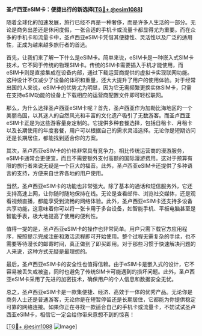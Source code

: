 **圣卢西亚eSIM卡：便捷出行的新选择[[TG💪+ @esim1088](https://t.me/s/esim1088)]**

随着全球化的加速发展，旅行已经不再是一种奢侈，而是许多人生活的一部分。无论是商务出差还是休闲度假，一张合适的手机卡或流量卡都显得尤为重要。而在众多的手机卡和流量卡中，圣卢西亚eSIM卡凭借其便捷性、灵活性以及广泛的适用性，正成为越来越多旅行者的首选。

首先，让我们来了解一下什么是eSIM卡。简单来说，eSIM卡是一种嵌入式SIM卡技术，它不同于传统的物理SIM卡。传统的SIM卡需要插入手机才能使用，而eSIM卡则是直接集成在设备内部，通过下载运营商提供的虚拟卡实现联网功能。这种设计不仅减少了设备的体积和重量，还大大提升了用户的使用体验。对于经常出国的人来说，eSIM卡的优势尤为明显，因为它无需频繁更换实体SIM卡，只需在支持eSIM功能的设备上下载相应的运营商配置文件即可轻松联网。

那么，为什么选择圣卢西亚eSIM卡呢？首先，圣卢西亚作为加勒比海地区的一个美丽岛国，以其迷人的自然风光和丰富的文化遗产吸引了无数游客。而圣卢西亚eSIM卡正是为这些游客量身定制的。它提供多种套餐选择，包括日租卡、月租卡以及长期使用的年度套餐，用户可以根据自己的需求灵活选择。无论你是短期访问还是长期居住，都能找到适合你的方案。

其次，圣卢西亚eSIM卡的价格非常具有竞争力。相比传统运营商的漫游服务，eSIM卡通常会更便宜，而且不需要额外支付高额的国际漫游费用。这对于预算有限的旅行者来说无疑是一个巨大的福音。此外，圣卢西亚eSIM卡还提供了多种语言的支持，方便来自世界各地的用户使用。

当然，圣卢西亚eSIM卡的功能也非常强大。除了基本的通话和短信服务外，它还支持高速上网，让你随时随地保持在线。无论是查看邮件、浏览社交媒体，还是观看视频直播，都能享受到流畅的网络体验。此外，圣卢西亚eSIM卡还支持多设备共享功能，这意味着你可以将一张卡用于多台设备，如智能手机、平板电脑甚至是智能手表，极大地提高了使用的便利性。

值得一提的是，圣卢西亚eSIM卡的操作也非常简单。用户只需下载官方应用程序，按照提示完成注册和激活流程即可开始使用。整个过程无需复杂的手续，也不需要等待漫长的邮寄时间，真正做到了即买即用。对于那些习惯于快速解决问题的人来说，这种方式无疑是最理想的。

最后，圣卢西亚eSIM卡的安全性也值得信赖。由于eSIM卡是嵌入式的设计，它不容易被丢失或被盗，同时也避免了传统SIM卡可能遇到的损坏问题。此外，圣卢西亚eSIM卡采用了先进的加密技术，确保用户的个人信息和数据安全无忧。

总之，圣卢西亚eSIM卡是一款集便捷、经济、高效于一体的优秀产品。无论你是商务人士还是普通游客，无论你是在短暂停留还是长期居住，它都能为你提供稳定可靠的网络连接。如果你正在寻找一款适合自己的手机卡或流量卡，不妨试试圣卢西亚eSIM卡，相信它一定会给你带来意想不到的惊喜！

[[TG💪+ @esim1088](https://t.me/s/esim1088) ![Image](https://i.postimg.cc/4NQfJmqS/Snipaste-2025-05-13-00-14-12.png)]